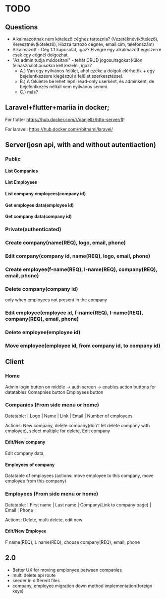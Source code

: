 # TODO

## Questions
 - Alkalmazottnak nem kötelező céghez tartoznia? (Vezetéknév(kötelező), Keresztnév(kötelező), Hozzá tartozó cégnév, email cím, telefonszám)
 - Alkalmazott - Cég 1:1 kapcsolat, igaz? Elvégre egy alkalmazott egyszerre csak egy cégnél dolgozhat.
 - "Az admin tudja módosítani" - tehát CRUD jogosultsgokat külön felhasználótipusokra kell kezelni, igaz?
   - A.) Van egy nyilvános felület, ahol ezeke a dolgok elérhetők + egy bejelentkezésre kiegészül a felület szerkesztéssel.
   - B.) A felületre be lehet lépni read-only userként, és adminként, de bejelentkezés nélkül nem nyilvános semmi.
   - C.) más?

## Laravel+flutter+mariia in docker;
For flutter
https://hub.docker.com/r/danjellz/http-server/#!

For laravel:
https://hub.docker.com/r/bitnami/laravel/

## Server(josn api, with and without autentiaction)

### Public

#### List Companies

#### List Employees

#### List company employees(company id)

#### Get employee data(employee id)

#### Get company data(company id)

### Private(authenticated)

### Create company(name(REQ), logo, email, phone)

### Edit company(company id, name(REQ), logo, email, phone)

### Create employee(f-name(REQ), l-name(REQ), company(REQ), email, phone)

### Delete company(company id)
only when employees not present in the company

### Edit employee(employee id, f-name(REQ), l-name(REQ), company(REQ), email, phone)

### Delete employee(employee id)

### Move employee(employee id, from company id, to company id)


## Client

### Home 
Admin login button on middle -> auth screen -> enables action buttons for datatables
Comapnies button
Employees button

### Companies (From side menu or home)
Datatable:
| Logo | Name | Link | Email | Number of employees

Actions:
New company, delete company(don't let delete company with employee), select multiple for delete, Edit company

#### Edit/New company
Edit company data, 

#### Employees of company
Datatable of employees (actions: move employee to this company, move employee from this company)

### Employees (From side menu or home)
Datatable:
| First name | Last name | Company(Link to company page) | Email | Phone

Actions: Delete, multi delete, edit new

#### Edit/New Employee
F name(REQ), L name(REQ), choose company(REQ), email, phone

## 2.0
 - Better UX for moving emplonyee between companies
 - multi delete api route
 - seeder in different files
 - company, employee migration down method implementation(foreign keys)


